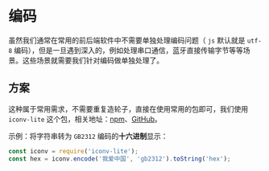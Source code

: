 # 编码

虽然我们通常在常用的前后端软件中不需要单独处理编码问题（ `js` 默认就是 `utf-8` 编码），但是一旦遇到深入的，例如处理串口通信，蓝牙直接传输字节等等场景。这些场景就需要我们针对编码做单独处理了。

## 方案

这种属于常用需求，不需要重复造轮子，直接在使用常用的包即可，我们使用 `iconv-lite` 这个包，相关地址：[npm](https://www.npmjs.com/package/iconv-lite)、[GitHub](https://github.com/ashtuchkin/iconv-lite)。

示例：将字符串转为 `GB2312` 编码的**十六进制**显示：

```js
const iconv = require('iconv-lite');
const hex = iconv.encode('我爱中国', 'gb2312').toString('hex');
```

